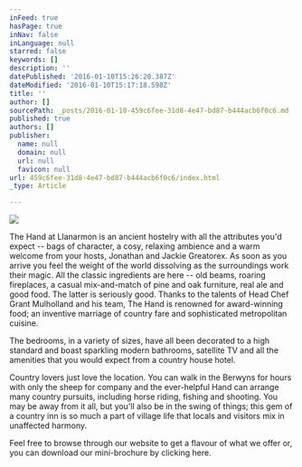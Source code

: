 ```yaml
---
inFeed: true
hasPage: true
inNav: false
inLanguage: null
starred: false
keywords: []
description: ''
datePublished: '2016-01-10T15:26:20.387Z'
dateModified: '2016-01-10T15:17:18.598Z'
title: ''
author: []
sourcePath: _posts/2016-01-10-459c6fee-31d8-4e47-bd87-b444acb6f0c6.md
published: true
authors: []
publisher:
  name: null
  domain: null
  url: null
  favicon: null
url: 459c6fee-31d8-4e47-bd87-b444acb6f0c6/index.html
_type: Article

---
```

![](https://the-grid-user-content.s3-us-west-2.amazonaws.com/dd74d2d4-ab12-4775-9895-719571668e58.jpg)

The Hand at Llanarmon is an ancient hostelry with all the attributes you'd expect -- bags of character, a cosy, relaxing ambience and a warm welcome from your hosts, Jonathan and Jackie Greatorex. As soon as you arrive you feel the weight of the world dissolving as the surroundings work their magic. All the classic ingredients are here -- old beams, roaring fireplaces, a casual mix-and-match of pine and oak furniture, real ale and good food. The latter is seriously good. Thanks to the talents of Head Chef Grant Mulholland and his team, The Hand is renowned for award-winning food; an inventive marriage of country fare and sophisticated metropolitan cuisine. 

The bedrooms, in a variety of sizes, have all been decorated to a high standard and boast sparkling modern bathrooms, satellite TV and all the amenities that you would expect from a country house hotel. 

Country lovers just love the location. You can walk in the Berwyns for hours with only the sheep for company and the ever-helpful Hand can arrange many country pursuits, including horse riding, fishing and shooting. You may be away from it all, but you'll also be in the swing of things; this gem of a country inn is so much a part of village life that locals and visitors mix in unaffected harmony. 

Feel free to browse through our website to get a flavour of what we offer or, you can download our mini-brochure by clicking here.